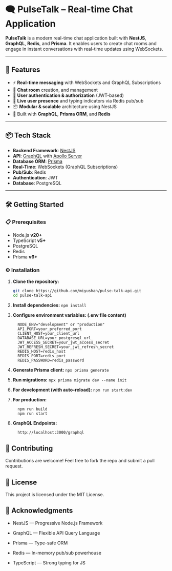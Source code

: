 # 🗨️ PulseTalk – Real-time Chat Application

**PulseTalk** is a modern real-time chat application built with **NestJS**, **GraphQL**, **Redis**, and **Prisma**. It enables users to create chat rooms and engage in instant conversations with real-time updates using WebSockets.

---

## 🚀 Features

- ⚡ **Real-time messaging** with WebSockets and GraphQL Subscriptions
- 💬 **Chat room** creation, and management
- 👥 **User authentication & authorization** (JWT-based)
- 📡 **Live user presence** and typing indicators via Redis pub/sub
- 📦 **Modular & scalable** architecture using NestJS
- 🧩 Built with **GraphQL**, **Prisma ORM**, and **Redis**

---

## 📦 Tech Stack

- **Backend Framework**: [NestJS](https://nestjs.com/)
- **API**: [GraphQL](https://graphql.org/) with [Apollo Server](https://www.apollographql.com/docs/apollo-server/)
- **Database ORM**: [Prisma](https://www.prisma.io/)
- **Real-Time**: WebSockets (GraphQL Subscriptions)
- **Pub/Sub**: Redis
- **Authentication**: JWT
- **Database**: PostgreSQL

---

## 🛠️ Getting Started

### 📋 Prerequisites

- Node.js **v20+**
- TypeScript **v5+**
- PostgreSQL
- Redis
- Prisma **v6+**

### ⚙️ Installation

1. **Clone the repository:**

   ```bash
   git clone https://github.com/miyushan/pulse-talk-api.git
   cd pulse-talk-api
   ```

2. **Install dependencies:**
   `npm install`

3. **Configure environment variables: (.env file content)**
   ```
     NODE_ENV="development" or "production"
     API_PORT=your_preferred_port
     CLIENT_HOST=your_client_url
     DATABASE_URL=your_postgresql_url_
     JWT_ACCESS_SECRET=your_jwt_access_secret
     JWT_REFRESH_SECRET=your_jwt_refresh_secret
     REDIS_HOST=redis_host
     REDIS_PORT=redis_port
     REDIS_PASSWORD=redis_password
   ```
4. **Generate Prisma client:**
   `npx prisma generate`

5. **Run migrations:**
   `npx prisma migrate dev --name init`

6. **For development (with auto-reload):**
   `npm run start:dev`

7. **For production:**

   ```
     npm run build
     npm run start
   ```

8. **GraphQL Endpoints:**
   ```
     http://localhost:3000/graphql
   ```

## 🤝 Contributing

Contributions are welcome! Feel free to fork the repo and submit a pull request.

## 📄 License

This project is licensed under the MIT License.

## 🙏 Acknowledgments

- NestJS — Progressive Node.js Framework

- GraphQL — Flexible API Query Language

- Prisma — Type-safe ORM

- Redis — In-memory pub/sub powerhouse

- TypeScript — Strong typing for JS
